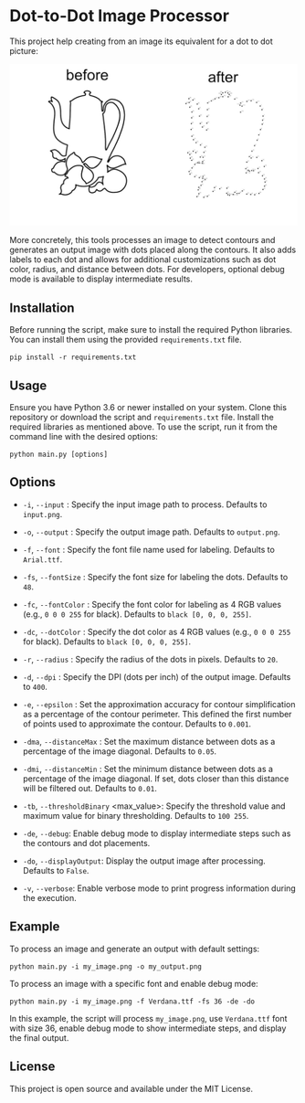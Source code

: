 # Dot-to-Dot Image Processor

This project help creating from an image its equivalent for a dot to dot picture: 

![](test/test_demo.jpeg)

More concretely, this tools processes an image to detect contours and generates an output image with dots placed along the contours. It also adds labels to each dot and allows for additional customizations such as dot color, radius, and distance between dots. For developers, optional debug mode is available to display intermediate results.

## Installation

Before running the script, make sure to install the required Python libraries. You can install them using the provided `requirements.txt` file.

```
pip install -r requirements.txt
```

## Usage

Ensure you have Python 3.6 or newer installed on your system. Clone this repository or download the script and `requirements.txt` file. Install the required libraries as mentioned above. To use the script, run it from the command line with the desired options:

```
python main.py [options]
```

## Options

- `-i`, `--input` <image>: Specify the input image path to process. Defaults to `input.png`.

- `-o`, `--output` <image path>: Specify the output image path. Defaults to `output.png`.
  
- `-f`, `--font` <font file>: Specify the font file name used for labeling. Defaults to `Arial.ttf`.
  
- `-fs`, `--fontSize` <size>: Specify the font size for labeling the dots. Defaults to `48`.
  
- `-fc`, `--fontColor` <color>: Specify the font color for labeling as 4 RGB values (e.g., `0 0 0 255` for black). Defaults to `black [0, 0, 0, 255]`.
  
- `-dc`, `--dotColor` <color>: Specify the dot color as 4 RGB values (e.g., `0 0 0 255` for black). Defaults to `black [0, 0, 0, 255]`.
  
- `-r`, `--radius` <radius>: Specify the radius of the dots in pixels. Defaults to `20`.

- `-d`, `--dpi` <dpi>: Specify the DPI (dots per inch) of the output image. Defaults to `400`.

- `-e`, `--epsilon` <epsilon>: Set the approximation accuracy for contour simplification as a percentage of the contour perimeter. This defined the first number of points used to approximate the contour. Defaults to `0.001`.

- `-dma`, `--distanceMax` <max distance>: Set the maximum distance between dots as a percentage of the image diagonal. Defaults to `0.05`.

- `-dmi`, `--distanceMin` <min distance>: Set the minimum distance between dots as a percentage of the image diagonal. If set, dots closer than this distance will be filtered out. Defaults to `0.01`.

- `-tb`, `--thresholdBinary` <threshold> <max_value>: Specify the threshold value and maximum value for binary thresholding. Defaults to `100 255`.

- `-de`, `--debug`: Enable debug mode to display intermediate steps such as the contours and dot placements.

- `-do`, `--displayOutput`: Display the output image after processing. Defaults to `False`.

- `-v`, `--verbose`: Enable verbose mode to print progress information during the execution.


## Example

To process an image and generate an output with default settings:

```
python main.py -i my_image.png -o my_output.png
```

To process an image with a specific font and enable debug mode:

```
python main.py -i my_image.png -f Verdana.ttf -fs 36 -de -do
```

In this example, the script will process `my_image.png`, use `Verdana.ttf` font with size 36, enable debug mode to show intermediate steps, and display the final output.


## License

This project is open source and available under the MIT License.
